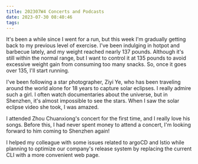 ```yaml
---
title: 202307W4 Concerts and Podcasts
date: 2023-07-30 08:40:46
tags:
---
```


It's been a while since I went for a run, but this week I'm gradually getting back to my previous level of exercise. I've been indulging in hotpot and barbecue lately, and my weight reached nearly 137 pounds. Although it's still within the normal range, but I want to control it at 135 pounds to avoid excessive weight gain from consuming too many snacks. So, once it goes over 135, I'll start running.

I've been following a star photographer, Ziyi Ye, who has been traveling around the world alone for 18 years to capture solar eclipses. I really admire such a girl. I often watch documentaries about the universe, but in Shenzhen, it's almost impossible to see the stars. When I saw the solar eclipse video she took, I was amazed.

I attended Zhou Chuanxiong's concert for the first time, and I really love his songs. Before this, I had never spent money to attend a concert, I'm looking forward to him coming to Shenzhen again!

I helped my colleague with some issues related to argoCD and Istio while planning to optimize our company's release system by replacing the current CLI with a more convenient web page.
